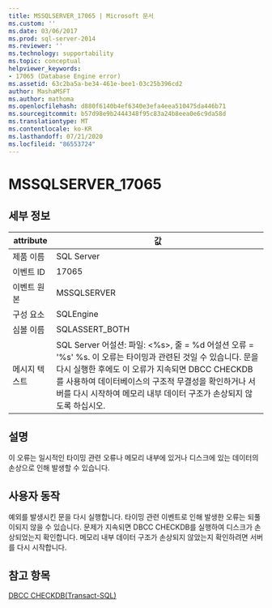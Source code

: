 ```yaml
---
title: MSSQLSERVER_17065 | Microsoft 문서
ms.custom: ''
ms.date: 03/06/2017
ms.prod: sql-server-2014
ms.reviewer: ''
ms.technology: supportability
ms.topic: conceptual
helpviewer_keywords:
- 17065 (Database Engine error)
ms.assetid: 63c2ba5a-be34-461e-bee1-03c25b396cd2
author: MashaMSFT
ms.author: mathoma
ms.openlocfilehash: d880f6140b4ef6340e3efa4eea510475da446b71
ms.sourcegitcommit: b57d98e9b2444348f95c83a24b8eea0e6c9da58d
ms.translationtype: MT
ms.contentlocale: ko-KR
ms.lasthandoff: 07/21/2020
ms.locfileid: "86553724"
---
```

# <a name="mssqlserver_17065"></a>MSSQLSERVER_17065
    
## <a name="details"></a>세부 정보  
  
|attribute|값|  
|-|-|  
|제품 이름|SQL Server|  
|이벤트 ID|17065|  
|이벤트 원본|MSSQLSERVER|  
|구성 요소|SQLEngine|  
|심볼 이름|SQLASSERT_BOTH|  
|메시지 텍스트|SQL Server 어설션: 파일: \<%s>, 줄 = %d 어설션 오류 = '%s' %s. 이 오류는 타이밍과 관련된 것일 수 있습니다. 문을 다시 실행한 후에도 이 오류가 지속되면 DBCC CHECKDB를 사용하여 데이터베이스의 구조적 무결성을 확인하거나 서버를 다시 시작하여 메모리 내부 데이터 구조가 손상되지 않도록 하십시오.|  
  
## <a name="explanation"></a>설명  
 이 오류는 일시적인 타이밍 관련 오류나 메모리 내부에 있거나 디스크에 있는 데이터의 손상으로 인해 발생할 수 있습니다.  
  
## <a name="user-action"></a>사용자 동작  
 예외를 발생시킨 문을 다시 실행합니다. 타이밍 관련 이벤트로 인해 발생한 오류는 되풀이되지 않을 수 있습니다. 문제가 지속되면 DBCC CHECKDB를 실행하여 디스크가 손상되었는지 확인합니다. 메모리 내부 데이터 구조가 손상되지 않았는지 확인하려면 서버를 다시 시작합니다.  
  
## <a name="see-also"></a>참고 항목  
 [DBCC CHECKDB&#40;Transact-SQL&#41;](/sql/t-sql/database-console-commands/dbcc-checkdb-transact-sql)  
  
  
